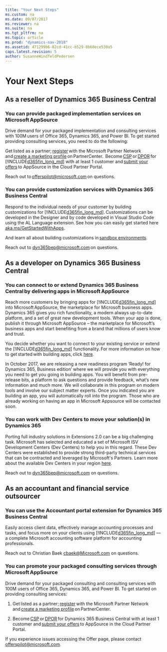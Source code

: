 ```yaml
---
title: "Your Next Steps"
ms.custom: na
ms.date: 09/07/2017
ms.reviewer: na
ms.suite: na
ms.tgt_pltfrm: na
ms.topic: article
ms.prod: "dynamics-nav-2018"
ms.assetid: 471299b6-82cd-41cc-b529-8b60ece530a5
caps.latest.revision: 5
author: SusanneWindfeldPedersen
---
```


# Your Next Steps 

## As a reseller of Dynamics 365 Business Central

### You can provide packaged implementation services on Microsoft AppSource  
Drive demand for your packaged implementation and consulting services with 100M users of Office 365, Dynamics 365, and Power BI. To get started providing consulting services, you need to do the following:  
 
Get listed as a partner; [register](https://partner.microsoft.com/membership) with the Microsoft Partner Network and [create a marketing profile](https://msdn.microsoft.com/partner-center/create-a-marketing-profile) on PartnerCenter.  
Become [CSP](https://partner.microsoft.com/cloud-solution-provider) or [DPOR](https://partner.microsoft.com/membership/digital-partner-of-Record) for [!INCLUDE[d365fin_long_md](includes/d365fin_long_md.md)] with at least 1 customer and [submit your offers](https://cloudpartner.azure.com/) to AppSource in the Cloud Partner Portal.  
 
Reach out to [offerspilot@microsoft.com](mailto:offerspilot@microsoft.com) on questions.   
 
### You can provide customization services with Dynamics 365 Business Central  
Respond to the individual needs of your customer by building customizations for [!INCLUDE[d365fin_long_md](includes/d365fin_long_md.md)]. Customizations can be developed in the Designer and by code developed in Visual Studio Code using the AL Language extension. See how you can easily get started here [aka.ms/GetStartedWithApps](https://aka.ms/getstartedwithapps). 

And learn all about building customizations in [sandbox environments](https://docs.microsoft.com/dynamics365/financials/across-how-create-sandbox-environment).  
 
Reach out to [dyn365bep@microsoft.com](mailto:dyn365bep@microsoft.com) on questions.  

## As a developer on Dynamics 365 Business Central

### You can connect to or extend Dynamics 365 Business Central by delivering apps in Microsoft AppSource  
Reach more customers by bringing apps for [!INCLUDE[d365fin_long_md](includes/d365fin_long_md.md)] into Microsoft AppSource, the marketplace for Microsoft business apps. Dynamics 365 gives you rich functionality, a modern always up-to-date platform, and a set of great new development tools. When your app is done, publish it through Microsoft AppSource – the marketplace for Microsoft’s business apps and start benefiting from a brand that millions of users know and trust.  
 
You decide whether you want to connect to your existing service or extend the [!INCLUDE[d365fin_long_md](includes/d365fin_long_md.md)] functionality. For more information on how to get started with building apps, click [here](https://aka.ms/getstartedwithapps).  
 
In October 2017, we are releasing a new readiness program ‘Ready! for Dynamics 365, Business edition’ where we will provide you with everything you need to get you going in building apps. You will benefit from pre-release bits, a platform to ask questions and provide feedback, what’s new information and much more. We will collaborate in this program on modern tools and involve our subject matter experts. Once you indicated you are building an app, you will automatically roll into the program. Those who are already working on having an app in Microsoft Appsource will be contacted soon. 

### You can work with Dev Centers to move your solution(s) in Dynamics 365
Porting full industry solutions in Extensions 2.0 can be a big challenging task. Microsoft has selected and educated a set of Microsoft ISV Development Centers (Dev Centers) to help you in this regard. These Dev Centers were established to provide strong third-party technical services that can be contracted and leveraged by Microsoft's Partners.
Learn more about the available Dev Centers in your region [here](https://mbs.microsoft.com/partnersource/northamerica/partner-essentials/all-partner-essentials-documents/FindISVDevelopmentCenter). 

Reach out to [dyn365bep@microsoft.com](mailto:dyn365bep@microsoft.com) on questions.

## As an accountant and financial service outsourcer 

### You can use the Accountant portal extension for Dynamics 365 Business Central
Easily access client data, effectively manage accounting processes and tasks, and focus more on your clients using [!INCLUDE[d365fin_long_md](includes/d365fin_long_md.md)] — a complete Microsoft accounting software platform for accounting professionals. 

Reach out to Christian Baek [cbaek@Microsoft.com](mailto:cbaek@Microsoft.com) on questions. 

### You can promote your packaged consulting services through Microsoft AppSource
Drive demand for your packaged consulting and consulting services with 100M users of Office 365, Dynamics 365, and Power BI. To get started on providing consulting services:  

1) Get listed as a partner; [register](https://partner.microsoft.com/membership) with the Microsoft Partner Network and [create a marketing profile](https://msdn.microsoft.com/partner-center/create-a-marketing-profile) on PartnerCenter.  

2) Become [CSP](https://partner.microsoft.com/cloud-solution-provider) or [DPOR](https://partner.microsoft.com/membership/digital-partner-of-Record) for Dynamics 365 Business Central with at least 1 customer and [submit your offers](https://cloudpartner.azure.com/) to AppSource in the Cloud Partner Portal.  

If you experience issues accessing the Offer page, please contact [offerspilot@microsoft.com](mailto:offerspilot@microsoft.com).

  
